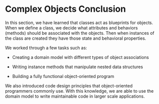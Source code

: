 # Complex Objects Conclusion

In this section, we have learned that classes act as blueprints for objects.
When we define a class, we decide what attributes and behaviors (methods) should
be associated with the objects. Then when instances of the class are created 
they have those state and behavioral properties.

We worked through a few tasks such as:

* Creating a domain model with different types of object associations

* Writing instance methods that manipulate nested data structures

* Building a fully functional object-oriented program

We also introduced code design principles that object-oriented programmers
commonly use. With this knowledge, we are able to use the domain model to write
maintainable code in larger scale applications.
